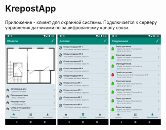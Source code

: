 # KrepostApp
Приложение - клиент для охранной системы. Подключается к серверу управления датчиками по
 зашифрованному каналу связи.  

![](docs/screen.jpg) 
